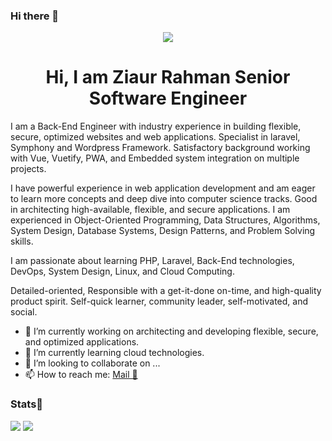 ### Hi there 👋

<!--
**zrshishir/zrshishir** is a ✨ _special_ ✨ repository because its `README.md` (this file) appears on your GitHub profile.

Here are some ideas to get you started:

- 🔭 I’m currently working on ...
- 🌱 I’m currently learning ...
- 👯 I’m looking to collaborate on ...
- 🤔 I’m looking for help with ...
- 💬 Ask me about ...
- 📫 How to reach me: ...
- 😄 Pronouns: ...
- ⚡ Fun fact: ...
-->

<div align="center">
    <img src="https://readme-typing-svg.herokuapp.com?color=%236FDA44&size=32&center=true&vCenter=true&width=600&height=50&lines=Hi+👋,+I'm+Ziaur+Rahman;Senior+Software+Engineer;" />
</div>


<h1 align="center">Hi, I am Ziaur Rahman Senior Software Engineer</h1>

I am a Back-End Engineer with industry experience in building flexible, secure, optimized websites and web applications. Specialist in laravel, Symphony and Wordpress Framework. Satisfactory background working with Vue, Vuetify, PWA, and Embedded system integration on multiple projects.


I have powerful experience in web application development and am eager to learn more concepts and deep dive into computer science tracks. Good in architecting high-available, flexible, and secure applications.
I am experienced in Object-Oriented Programming, Data Structures, Algorithms, System Design, Database Systems, Design Patterns, and Problem Solving skills.


I am passionate about learning PHP, Laravel, Back-End technologies, DevOps, System Design, Linux, and Cloud Computing.


Detailed-oriented, Responsible with a get-it-done on-time, and high-quality product spirit. Self-quick learner, community leader, self-motivated, and social.

- 🔭 I’m currently working on architecting and developing flexible, secure, and optimized applications.
- 🌱 I’m currently learning cloud technologies.
- 👯 I’m looking to collaborate on ...
- 📫 How to reach me: [Mail 📧](mailto:zrshishir@gmail.com)

### Stats🎯

<div>
    <img align=top src="https://github-readme-stats.vercel.app/api?username=zrshishir&show_icons=true&theme=chartreuse-dark&count_private=true&include_all_commits=true"/>
    <img align=top src="http://github-readme-streak-stats.herokuapp.com?user=zrshishir&theme=chartreuse-dark"/>
<div>
  

